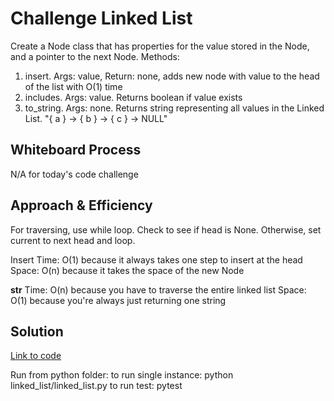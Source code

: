 # Challenge Linked List
Create a Node class that has properties for the value stored in the Node, and a pointer to the next Node.
Methods:
1. insert.  Args: value, Return: none, adds new node with value to the head of the list with O(1) time
2. includes.  Args: value.  Returns boolean if value exists
3. to_string.  Args: none.  Returns string representing all values in the Linked List.  "{ a } -> { b } -> { c } -> NULL"

## Whiteboard Process
N/A for today's code challenge


## Approach & Efficiency
For traversing, use while loop.
Check to see if head is None.
Otherwise, set current to next head and loop.

Insert
Time: O(1) because it always takes one step to insert at the head
Space: O(n) because it takes the space of the new Node

__str__
Time: O(n) because you have to traverse the entire linked list
Space: O(1) because you're always just returning one string

## Solution
[Link to code](https://github.com/mikeshen7/data-structures-and-algorithms/blob/main/python/linked_list/linked_list.py)

Run from python folder:
to run single instance: python linked_list/linked_list.py
to run test: pytest
